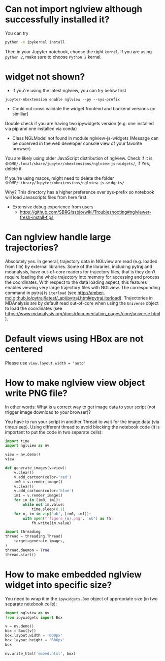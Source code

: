 # Can not import nglview although successfully installed it?

You can try

```bash
python -m ipykernel install
```

Then in your Jupyter notebook, choose the right `kernel`. If you are using `python 2`, make sure to choose `Python 2` kernel.

# widget not shown?
- If you're using the latest nglview, you can try below first
```
jupyter-nbextension enable nglview --py --sys-prefix
```

- Could not cross validate the widget frontend and backend versions (or similiar)

Double check if you are having two ipywidgets version (e.g: one installed via pip and one installed via conda)

- Class NGLModel not found in module nglview-js-widgets (Message can be observed in the web developer console view of your favorite browser)

You are likely using older JavaScript distribution of nglview. Check if it is 
`$HOME/.local/share/jupyter/nbextensions/nglview-js-widgets/`, if Yes, delete it.

If you're using macos, might need to delete the folder `$HOME/Library/Jupyter/nbextensions/nglview-js-widgets/`

Why? This directory has a higher preference over sys-prefix so notebook will load Javascripts files from here first.

- Extensive debug experience from users
    - https://github.com/SBRG/ssbio/wiki/Troubleshooting#nglviewer-fresh-install-tips

# Can nglview handle large trajectories?

Absolutely yes. In general, trajectory data in NGLview are read (e.g. loaded from file) by external libraries. Some of the libraries, including pytraj and mdanalysis, have out-of-core readers for trajectory files, that is they don’t require loading the whole trajectory into memory for accessing and process the coordinates. With respect to the data loading aspect, this features enables viewing very large trajectory files with NGLview. The corresponding command in pytraj is `iterload` (see http://amber-md.github.io/pytraj/latest/_api/pytraj.html#pytraj.iterload). Trajectories in MDAnalysis are by default read out-of-core when using the `Universe` object to load the coordinates (see https://www.mdanalysis.org/docs/documentation_pages/core/universe.html).

# Default views using HBox are not centered

Please use `view.layout.width = 'auto'`

# How to make nglview view object write PNG file?
In other words: What is a correct way to get image data to your script (not trigger image download to your browser)?

You have to run your script in another Thread to wait for the image data (via time.sleep). Using different thread to avoid blocking the notebook code (it is important to put the code in two separate cells):
```python
import time
import nglview as nv

view = nv.demo()
view
```
```python
def generate_images(v=view):
    v.clear()
    v.add_cartoon(color='red')
    im0 = v.render_image()
    v.clear()
    v.add_cartoon(color='blue')
    im1 = v.render_image()
    for im in [im0, im1]:
        while not im.value:
            time.sleep(0.1)
    for n, im in zip('ab', [im0, im1]):
        with open(f'figure_{n}.png', 'wb') as fh:
            fh.write(im.value)

import threading
thread = threading.Thread(
    target=generate_images,
)
thread.daemon = True
thread.start()
```

# How to make embedded nglview widget into specific size?

You need to wrap it in the `ipywidgets.Box` object of appropriate size (in two separate notebook cells);

```python
import nglview as nv
from ipywidgets import Box

v = nv.demo()
box = Box([v])
box.layout.width = '600px'
box.layout.height = '600px'
box
```
```python
nv.write_html('embed.html', box)
```
